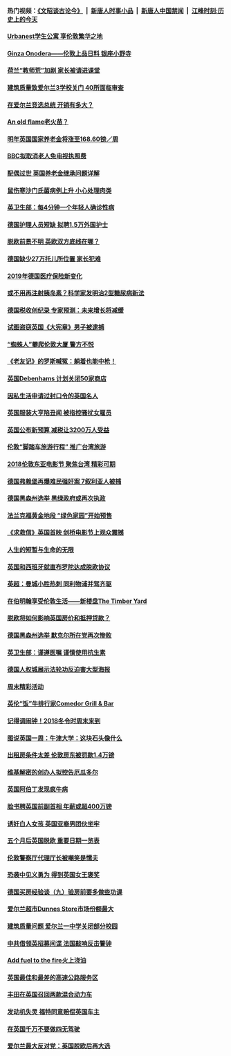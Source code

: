 #### 热门视频：[《文昭谈古论今》](https://github.com/gfw-breaker/wenzhao/blob/master/README.md?t=11040033) &nbsp;|&nbsp; [新唐人时事小品](https://github.com/gfw-breaker/ntdtv-comedy/blob/master/README.md?t=11040033) &nbsp;|&nbsp; [新唐人中国禁闻](https://github.com/gfw-breaker/ntdtv-news/blob/master/README.md?t=11040033) &nbsp;|&nbsp; [江峰时刻:历史上的今天](https://github.com/gfw-breaker/today-in-history/blob/master/README.md?t=11040033) 

#### [Urbanest学生公寓 享伦敦繁华之地](../pages/nsc974/n10828080.md?t=11040033) 

#### [Ginza Onodera——伦敦上品日料 银座小野寺](../pages/nsc974/n10828069.md?t=11040033) 

#### [荷兰“教师荒”加剧 家长被请进课堂](../pages/nsc974/n10826148.md?t=11040033) 

#### [建筑质量致爱尔兰3学校关门 40所面临审查](../pages/nsc974/n10826209.md?t=11040033) 

#### [在爱尔兰竞选总统 开销有多大？](../pages/nsc974/n10826165.md?t=11040033) 

#### [An old flame老火苗？](../pages/nsc974/n10825994.md?t=11040033) 

#### [明年英国国家养老金将涨至168.60镑／周](../pages/nsc974/n10825971.md?t=11040033) 

#### [BBC拟取消老人免电视执照费](../pages/nsc974/n10825959.md?t=11040033) 

#### [配偶过世 英国养老金继承问题详解](../pages/nsc974/n10825931.md?t=11040033) 

#### [鼠伤寒沙门氏菌病例上升 小心处理肉类](../pages/nsc974/n10825924.md?t=11040033) 

#### [英卫生部：每4分钟一个年轻人确诊性病](../pages/nsc974/n10825910.md?t=11040033) 

#### [德国护理人员短缺 拟聘1.5万外国护士](../pages/nsc974/n10824186.md?t=11040033) 

#### [脱欧前景不明 英欧双方底线在哪？](../pages/nsc974/n10823749.md?t=11040033) 

#### [德国缺少27万托儿所位置 家长犯难](../pages/nsc974/n10824147.md?t=11040033) 

#### [2019年德国医疗保险新变化](../pages/nsc974/n10824071.md?t=11040033) 

#### [或不用再注射胰岛素？科学家发明治2型糖尿病新法](../pages/nsc974/n10823372.md?t=11040033) 

#### [德国税收创纪录 专家预测：未来增长将减缓](../pages/nsc974/n10823318.md?t=11040033) 

#### [试图盗窃英国《大宪章》男子被逮捕](../pages/nsc974/n10823790.md?t=11040033) 

#### [“蜘蛛人”攀爬伦敦大厦 警方不悦](../pages/nsc974/n10823780.md?t=11040033) 

#### [《老友记》的罗斯喊冤：躺着也能中枪！](../pages/nsc974/n10823762.md?t=11040033) 

#### [英国Debenhams 计划关闭50家商店](../pages/nsc974/n10823753.md?t=11040033) 

#### [因私生活申请过封口令的英国名人](../pages/nsc974/n10823742.md?t=11040033) 

#### [英国服装大亨陷丑闻 被指控骚扰女雇员](../pages/nsc974/n10823677.md?t=11040033) 

#### [英国公布新预算 减税让3200万人受益](../pages/nsc974/n10823428.md?t=11040033) 

#### [伦敦“脚踏车旅游行程” 推广台湾旅游](../pages/nsc974/n10823414.md?t=11040033) 

#### [2018伦敦东亚电影节 聚焦台湾 精彩可期](../pages/nsc974/n10823363.md?t=11040033) 

#### [德国弗赖堡再爆难民强奸案 7叙利亚人被捕](../pages/nsc974/n10820972.md?t=11040033) 

#### [德国黑森州选举 黑绿政府或再次执政](../pages/nsc974/n10820914.md?t=11040033) 

#### [法兰克福黄金地段 “绿色家园”开始预售](../pages/nsc974/n10820548.md?t=11040033) 

#### [《求救信》英国首映 剑桥电影节上观众震撼](../pages/nsc974/n10818392.md?t=11040033) 

#### [人生的短暂与生命的无限](../pages/nsc974/n10818124.md?t=11040033) 

#### [英国和西班牙就直布罗陀达成脱欧协议](../pages/nsc974/n10818119.md?t=11040033) 

#### [英超：曼城小胜热刺 同利物浦并驾齐驱](../pages/nsc974/n10817243.md?t=11040033) 

#### [在伯明翰享受伦敦生活——新楼盘The Timber Yard](../pages/nsc974/n10816517.md?t=11040033) 

#### [脱欧将如何影响英国房价和抵押贷款？](../pages/nsc974/n10816491.md?t=11040033) 

#### [德国黑森州选举 默克尔所在党再次惨败](../pages/nsc974/n10814355.md?t=11040033) 

#### [英卫生部：谨遵医嘱 谨慎使用抗生素](../pages/nsc974/n10814251.md?t=11040033) 

#### [德国人权城展示法轮功反迫害大型海报](../pages/nsc974/n10813515.md?t=11040033) 

#### [周末精彩活动](../pages/nsc974/n10813060.md?t=11040033) 

#### [英伦“饭”牛排行家Comedor Grill & Bar](../pages/nsc974/n10813052.md?t=11040033) 

#### [记得调闹钟！2018冬令时周末来到](../pages/nsc974/n10813042.md?t=11040033) 

#### [图说英国一周：牛津大学：这块石头像什么](../pages/nsc974/n10813028.md?t=11040033) 

#### [出租房条件太差 伦敦房东被罚款1.4万镑](../pages/nsc974/n10813024.md?t=11040033) 

#### [维基解密的创办人拟控告厄瓜多尔](../pages/nsc974/n10813022.md?t=11040033) 

#### [英国阿伯丁发现疯牛病](../pages/nsc974/n10813015.md?t=11040033) 

#### [脸书聘英国前副首相 年薪或超400万镑](../pages/nsc974/n10813003.md?t=11040033) 

#### [诱奸白人女孩 英国亚裔男团伙坐牢](../pages/nsc974/n10812999.md?t=11040033) 

#### [五个月后英国脱欧 重要日期一览表](../pages/nsc974/n10812997.md?t=11040033) 

#### [伦敦警察厅代理厅长被嘲笑是懦夫](../pages/nsc974/n10812994.md?t=11040033) 

#### [恐袭中见义勇为 得到英国女王褒奖](../pages/nsc974/n10812990.md?t=11040033) 

#### [德国买房经验谈（九）验房前要多做些功课](../pages/nsc974/n10810647.md?t=11040033) 

#### [爱尔兰超市Dunnes Store市场份额最大](../pages/nsc974/n10810621.md?t=11040033) 

#### [建筑质量问题 爱尔兰一中学关闭部分校园](../pages/nsc974/n10810599.md?t=11040033) 

#### [中共借领英招募间谍 法国敲响反击警钟](../pages/nsc974/n10808700.md?t=11040033) 

#### [Add fuel to the fire火上浇油](../pages/nsc974/n10808877.md?t=11040033) 

#### [英国最佳和最差的高速公路服务区](../pages/nsc974/n10808870.md?t=11040033) 

#### [丰田在英国召回两款混合动力车](../pages/nsc974/n10808859.md?t=11040033) 

#### [发动机失灵 福特同意赔偿英国车主](../pages/nsc974/n10808842.md?t=11040033) 

#### [在英国千万不要做四无驾驶](../pages/nsc974/n10808828.md?t=11040033) 

#### [爱尔兰最大反对党：英国脱欧后再大选](../pages/nsc974/n10808028.md?t=11040033) 

